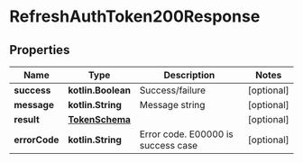 
# RefreshAuthToken200Response

## Properties
Name | Type | Description | Notes
------------ | ------------- | ------------- | -------------
**success** | **kotlin.Boolean** | Success/failure |  [optional]
**message** | **kotlin.String** | Message string |  [optional]
**result** | [**TokenSchema**](TokenSchema.md) |  |  [optional]
**errorCode** | **kotlin.String** | Error code. E00000 is success case |  [optional]




